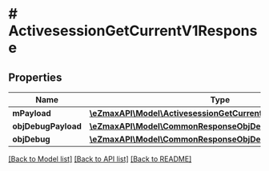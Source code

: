 # # ActivesessionGetCurrentV1Response

## Properties

Name | Type | Description | Notes
------------ | ------------- | ------------- | -------------
**mPayload** | [**\eZmaxAPI\Model\ActivesessionGetCurrentV1ResponseMPayload**](ActivesessionGetCurrentV1ResponseMPayload.md) |  |
**objDebugPayload** | [**\eZmaxAPI\Model\CommonResponseObjDebugPayload**](CommonResponseObjDebugPayload.md) |  | [optional]
**objDebug** | [**\eZmaxAPI\Model\CommonResponseObjDebug**](CommonResponseObjDebug.md) |  | [optional]

[[Back to Model list]](../../README.md#models) [[Back to API list]](../../README.md#endpoints) [[Back to README]](../../README.md)
